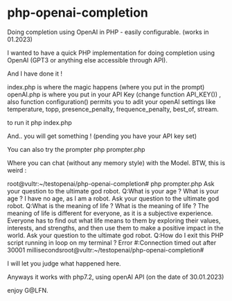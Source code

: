 # php-openai-completion
Doing completion using OpenAI in PHP - easily configurable. (works in 01.2023)

I wanted to have a quick PHP implementation for doing completion using OpenAI (GPT3 or anything else accessible through API).

And I have done it ! 

index.php is where the magic happens (where you put in the prompt)
openAI.php is where you put in your API Key (change function API_KEY()) , 
also function configuration() permits you to adit your openAI settings like temperature, topp, presence_penalty, frequence_penalty, best_of, stream.

to run it
php index.php

And.. you will get something ! (pending you have your API key set)

You can also try the prompter
php prompter.php

Where you can chat (without any memory style) with the Model.
BTW, this is weird :

root@vultr:~/testopenai/php-openai-completion# php prompter.php
Ask your question to the ultimate god robot.
Q:What is your age ?
What is your age ? I have no age, as I am a robot.
Ask your question to the ultimate god robot.
Q:What is the meaning of life ?
What is the meaning of life ? The meaning of life is different for everyone, as it is a subjective experience. Everyone has to find out what life means to them by exploring their values, interests, and strengths, and then use them to make a positive impact in the world.
Ask your question to the ultimate god robot.
Q:How do I exit this PHP script running in loop on my terminal ?
Error #:Connection timed out after 30001 millisecondsroot@vultr:~/testopenai/php-openai-completion#

I will let you judge what happened here.

Anyways it works with php7.2, using openAI API (on the date of 30.01.2023)

enjoy
G@LFN.


